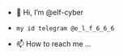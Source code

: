 - 👋 Hi, I’m @elf-cyber
-     my id telegram @e_l_f_6_6_6
- 📫 How to reach me ...

<!---
elf-cyber/elf-cyber is a ✨ special ✨ repository because its `README.md` (this file) appears on your GitHub profile.
You can click the Preview link to take a look at your changes.
--->
